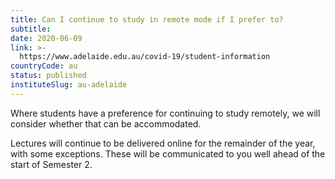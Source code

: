 ```yaml
---
title: Can I continue to study in remote mode if I prefer to?
subtitle: 
date: 2020-06-09
link: >-
  https://www.adelaide.edu.au/covid-19/student-information
countryCode: au
status: published
instituteSlug: au-adelaide
---
```

Where students have a preference for continuing to study remotely, we will consider whether that can be accommodated.

Lectures will continue to be delivered online for the remainder of the year, with some exceptions. These will be communicated to you well ahead of the start of Semester 2.
